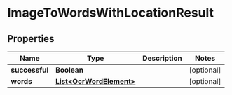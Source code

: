 
# ImageToWordsWithLocationResult

## Properties
Name | Type | Description | Notes
------------ | ------------- | ------------- | -------------
**successful** | **Boolean** |  |  [optional]
**words** | [**List&lt;OcrWordElement&gt;**](OcrWordElement.md) |  |  [optional]



